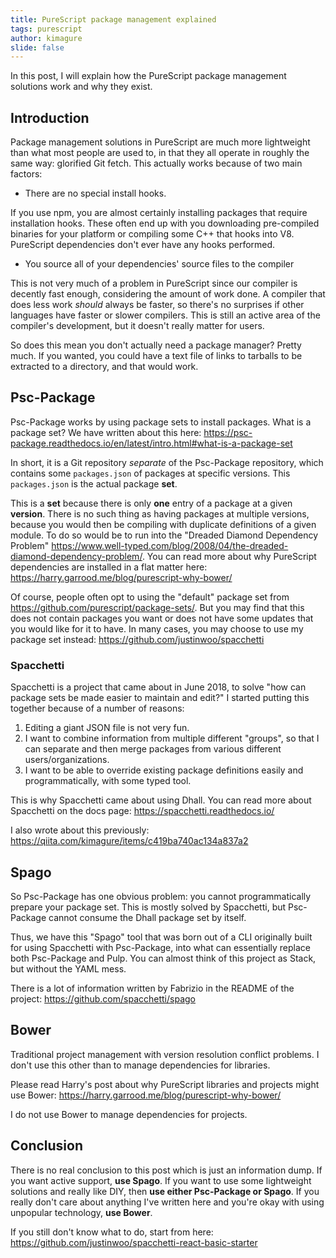 ```yaml
---
title: PureScript package management explained
tags: purescript
author: kimagure
slide: false
---
```

In this post, I will explain how the PureScript package management solutions work and why they exist.

## Introduction

Package management solutions in PureScript are much more lightweight than what most people are used to, in that they all operate in roughly the same way: glorified Git fetch. This actually works because of two main factors:

* There are no special install hooks.

If you use npm, you are almost certainly installing packages that require installation hooks. These often end up with you downloading pre-compiled binaries for your platform or compiling some C++ that hooks into V8. PureScript dependencies don't ever have any hooks performed.

* You source all of your dependencies' source files to the compiler

This is not very much of a problem in PureScript since our compiler is decently fast enough, considering the amount of work done. A compiler that does less work *should* always be faster, so there's no surprises if other languages have faster or slower compilers. This is still an active area of the compiler's development, but it doesn't really matter for users.

So does this mean you don't actually need a package manager? Pretty much. If you wanted, you could have a text file of links to tarballs to be extracted to a directory, and that would work.

## Psc-Package

Psc-Package works by using package sets to install packages. What is a package set? We have written about this here: <https://psc-package.readthedocs.io/en/latest/intro.html#what-is-a-package-set>

In short, it is a Git repository *separate* of the Psc-Package repository, which contains some `packages.json` of packages at specific versions. This `packages.json` is the actual package **set**.

This is a **set** because there is only **one** entry of a package at a given **version**. There is no such thing as having packages at multiple versions, because you would then be compiling with duplicate definitions of a given module. To do so would be to run into the "Dreaded Diamond Dependency Problem" <https://www.well-typed.com/blog/2008/04/the-dreaded-diamond-dependency-problem/>. You can read more about why PureScript dependencies are installed in a flat matter here: <https://harry.garrood.me/blog/purescript-why-bower/>

Of course, people often opt to using the "default" package set from <https://github.com/purescript/package-sets/>. But you may find that this does not contain packages you want or does not have some updates that you would like for it to have. In many cases, you may choose to use my package set instead: <https://github.com/justinwoo/spacchetti>

### Spacchetti

Spacchetti is a project that came about in June 2018, to solve "how can package sets be made easier to maintain and edit?" I started putting this together because of a number of reasons:

1. Editing a giant JSON file is not very fun.
2. I want to combine information from multiple different "groups", so that I can separate and then merge packages from various different users/organizations.
3. I want to be able to override existing package definitions easily and programmatically, with some typed tool.

This is why Spacchetti came about using Dhall. You can read more about Spacchetti on the docs page: <https://spacchetti.readthedocs.io/>

I also wrote about this previously: <https://qiita.com/kimagure/items/c419ba740ac134a837a2>

## Spago

So Psc-Package has one obvious problem: you cannot programmatically prepare your package set. This is mostly solved by Spacchetti, but Psc-Package cannot consume the Dhall package set by itself.

Thus, we have this "Spago" tool that was born out of a CLI originally built for using Spacchetti with Psc-Package, into what can essentially replace both Psc-Package and Pulp. You can almost think of this project as Stack, but without the YAML mess.

There is a lot of information written by Fabrizio in the README of the project: <https://github.com/spacchetti/spago>

## Bower

Traditional project management with version resolution conflict problems. I don't use this other than to manage dependencies for libraries.

Please read Harry's post about why PureScript libraries and projects might use Bower: <https://harry.garrood.me/blog/purescript-why-bower/>

I do not use Bower to manage dependencies for projects.

## Conclusion

There is no real conclusion to this post which is just an information dump. If you want active support, **use Spago**. If you want to use some lightweight solutions and really like DIY, then **use either Psc-Package or Spago**. If you really don't care about anything I've written here and you're okay with using unpopular technology, **use Bower**.

If you still don't know what to do, start from here: <https://github.com/justinwoo/spacchetti-react-basic-starter>


